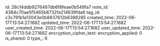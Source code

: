 id: 28c14ddb9276487db6f8feae0b549fa7
note_id: 4384c70ae5f5465b8732fa214639fda6
tag_id: c3c791b1a13043e0b8837612b6398285
created_time: 2022-06-17T13:54:27.168Z
updated_time: 2022-06-17T13:54:27.168Z
user_created_time: 2022-06-17T13:54:27.168Z
user_updated_time: 2022-06-17T13:54:27.168Z
encryption_cipher_text: 
encryption_applied: 0
is_shared: 0
type_: 6